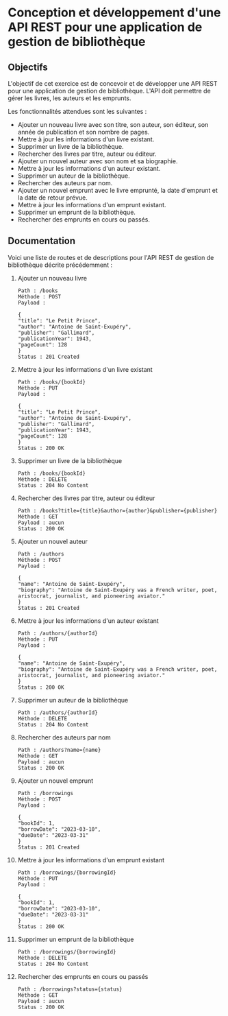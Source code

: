 # Conception et développement d'une API REST pour une application de gestion de bibliothèque


## Objectifs

L'objectif de cet exercice est de concevoir et de développer une API REST pour une application de gestion de bibliothèque. L'API doit permettre de gérer les livres, les auteurs et les emprunts.

Les fonctionnalités attendues sont les suivantes :

- Ajouter un nouveau livre avec son titre, son auteur, son éditeur, son année de publication et son nombre de pages.
- Mettre à jour les informations d'un livre existant.
- Supprimer un livre de la bibliothèque.
- Rechercher des livres par titre, auteur ou éditeur.
- Ajouter un nouvel auteur avec son nom et sa biographie.
- Mettre à jour les informations d'un auteur existant.
- Supprimer un auteur de la bibliothèque.
- Rechercher des auteurs par nom.
- Ajouter un nouvel emprunt avec le livre emprunté, la date d'emprunt et la date de retour prévue.
- Mettre à jour les informations d'un emprunt existant.
- Supprimer un emprunt de la bibliothèque.
- Rechercher des emprunts en cours ou passés.

## Documentation 
Voici une liste de routes et de descriptions pour l'API REST de gestion de bibliothèque décrite précédemment :

1. Ajouter un nouveau livre 
    ```
    Path : /books 
    Méthode : POST
    Payload :
    
    {
    "title": "Le Petit Prince",
    "author": "Antoine de Saint-Exupéry",
    "publisher": "Gallimard",
    "publicationYear": 1943,
    "pageCount": 128
    }
    Status : 201 Created
    ```

2. Mettre à jour les informations d'un livre existant
    ```
    Path : /books/{bookId}
    Méthode : PUT
    Payload :
    
    {
    "title": "Le Petit Prince",
    "author": "Antoine de Saint-Exupéry",
    "publisher": "Gallimard",
    "publicationYear": 1943,
    "pageCount": 128
    }
    Status : 200 OK
    ```

3. Supprimer un livre de la bibliothèque
    ```
    Path : /books/{bookId}
    Méthode : DELETE
    Status : 204 No Content
      ```
   
4. Rechercher des livres par titre, auteur ou éditeur
    ```
    Path : /books?title={title}&author={author}&publisher={publisher}
    Méthode : GET
    Payload : aucun
    Status : 200 OK
    ```
 

5. Ajouter un nouvel auteur
    ```
    Path : /authors
    Méthode : POST
    Payload :
    
    {
    "name": "Antoine de Saint-Exupéry",
    "biography": "Antoine de Saint-Exupéry was a French writer, poet, aristocrat, journalist, and pioneering aviator."
    }
    Status : 201 Created
    ```

6. Mettre à jour les informations d'un auteur existant
    ```
    Path : /authors/{authorId}
    Méthode : PUT
    Payload :
    
    {
    "name": "Antoine de Saint-Exupéry",
    "biography": "Antoine de Saint-Exupéry was a French writer, poet, aristocrat, journalist, and pioneering aviator."
    }
    Status : 200 OK
    ```

7. Supprimer un auteur de la bibliothèque
    ```
    Path : /authors/{authorId}
    Méthode : DELETE
    Status : 204 No Content
    ```
   
8. Rechercher des auteurs par nom
    ``` 
    Path : /authors?name={name}
   Méthode : GET
   Payload : aucun
   Status : 200 OK
    ```

9. Ajouter un nouvel emprunt
    ```
    Path : /borrowings
    Méthode : POST
    Payload :
    
    {
    "bookId": 1,
    "borrowDate": "2023-03-10",
    "dueDate": "2023-03-31"
    }
    Status : 201 Created
    ```
    
10. Mettre à jour les informations d'un emprunt existant
    ```
    Path : /borrowings/{borrowingId}
    Méthode : PUT
    Payload :
    
    {
    "bookId": 1,
    "borrowDate": "2023-03-10",
    "dueDate": "2023-03-31"
    }
    Status : 200 OK
    ```

11. Supprimer un emprunt de la bibliothèque
    ```
    Path : /borrowings/{borrowingId}
    Méthode : DELETE
    Status : 204 No Content
    ```

12. Rechercher des emprunts en cours ou passés
    ```
    Path : /borrowings?status={status}
    Méthode : GET
    Payload : aucun
    Status : 200 OK
    ```